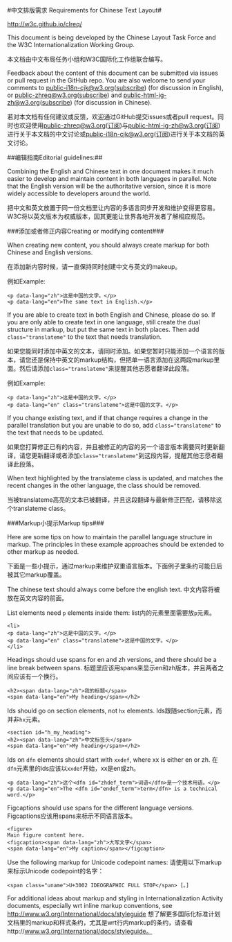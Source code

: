 #中文排版需求 Requirements for Chinese Text Layout#

http://w3c.github.io/clreq/

This document is being developed by the Chinese Layout Task Force and the W3C Internationalization Working Group.

本文档由中文布局任务小组和W3C国际化工作组联合编写。

Feedback about the content of this document can be submitted via issues or pull request in the GitHub repo. You are also welcome to send your comments to [public-i18n-cjk@w3.org](mailto:public-i18n-cjk@w3.org)([subscribe](mailto:public-i18n-cjk@w3.org?subject=subscribe)) (for discussion in English), or [public-zhreq@w3.org](mailto:public-zhreq@w3.org)([subscribe](mailto:public-zhreq@w3.org?subject=subscribe)) and [public-html-ig-zh@w3.org](mailto:public-html-ig-zh@w3.org)([subscribe](mailto:public-html-ig-zh@w3.org?subject=subscribe)) (for discussion in Chinese).

若对本文档有任何建议或反馈，欢迎通过GitHub提交issues或者pull request。同时也欢迎使用[public-zhreq@w3.org](mailto:public-zhreq@w3.org)([订阅](mailto:public-zhreq@w3.org?subject=subscribe))与[public-html-ig-zh@w3.org](mailto:public-html-ig-zh@w3.org)([订阅](mailto:public-html-ig-zh@w3.org?subject=subscribe))进行关于本文档的中文讨论或[public-i18n-cjk@w3.org](mailto:public-i18n-cjk@w3.org)([订阅](mailto:public-i18n-cjk@w3.org?subject=subscribe))进行关于本文档的英文讨论。


##编辑指南Editorial guidelines:##

Combining the English and Chinese text in one document makes it much easier to develop and maintain content in both languages in parallel. Note that the English version will be the authoritative version, since it is more widely accessible to developers around the world.

把中文和英文放置于同一份文档里让内容的多语言同步开发和维护变得更容易。W3C将以英文版本为权威版本，因其更能让世界各地开发者了解相应规范。

###添加或者修正内容Creating or modifying content###

When creating new content, you should always create markup for both Chinese and English versions.

在添加新内容时候，请一直保持同时创建中文与英文的makeup。

例如Example:
```
<p data-lang="zh">这是中国的文字。</p>
<p data-lang="en">The same text in English.</p>
```


If you are able to create text in both English and Chinese, please do so. If you are only able to create text in one language, still create the dual structure in markup, but put the same text in both places. Then add `class="translateme"` to the text that needs translation.

如果您能同时添加中英文的文本，请同时添加。如果您暂时只能添加一个语言的版本，请您还是保持中英文的markup结构，但把单一语言添加在这两段markup里面。然后请添加`class="translateme"`来提醒其他志愿者翻译此段落。

例如Example:
```
<p data-lang="zh">这是中国的文字。</p>
<p data-lang="en" class="translateme">这是中国的文字。</p>
```

If you change existing text, and if that change requires a change in the parallel translation but you are unable to do so, add `class="translateme"` to the text that needs to be updated.

如果您打算修正已有的内容，并且被修正的内容的另一个语言版本需要同时更新翻译，请您更新翻译或者添加`class="translateme"`到这段内容，提醒其他志愿者翻译此段落。

When text highlighted by the translateme class is updated, and matches the recent changes in the other language, the class should be removed.

当被translateme高亮的文本已被翻译，并且这段翻译与最新修正匹配，请移除这个translateme class。


###Markup小提示Markup tips###

Here are some tips on how to maintain the parallel language structure in markup. The principles in these example approaches should be extended to other markup as needed.

下面是一些小提示，通过markup来维护双重语言版本。下面例子里条约可能日后被其它markup覆盖。

The chinese text should always come before the english text.
中文内容将被放在英文内容的前面。

List elements need `p` elements inside them:
list内的元素里面需要放`p`元素。
```
<li>
<p data-lang="zh">这是中国的文字。</p>
<p data-lang="en" class="translateme">这是中国的文字。</p>
</li>
```

Headings should use spans for en and zh versions, and there should be a line break between spans.
标题里应该用spans来显示en和zh版本，并且两者之间应该有一个换行。
```
<h2><span data-lang="zh">我的标题</span>
<span data-lang="en">My heading</span></h2>
```

Ids should go on section elements, not `hx` elements.
Ids跟随section元素，而并非`hx`元素。
```
<section id="h_my_heading">
<h2><span data-lang="zh">中文标签头</span>
<span data-lang="en">My heading</span></h2>
```

Ids on `dfn` elements should start with `xxdef`, where xx is either en or zh.
在`dfn`元素里的ids应该以`xxdef`开始，xx是en或zh。
```
<p data-lang="zh">这个<dfn id="zhdef_term">词语</dfn>是一个技术用语。</p>
<p data-lang="en">The <dfn id="endef_term">term</dfn> is a technical word.</p>
```

Figcaptions should use spans for the different language versions.
Figcaptions应该用spans来标示不同语言版本。
```
<figure>
Main figure content here.
<figcaption><span data-lang="zh">大写文字</span>
<span data-lang="en">My caption</span></figcaption>
```

Use the following markup for Unicode codepoint names:
请使用以下markup来标示Unicode codepoint的名字：
```
<span class="uname">U+3002 IDEOGRAPHIC FULL STOP</span> [。]
```

For additional ideas about markup and styling in Internationalization Activity documents, especially wrt inline markup conventions, see
http://www.w3.org/International/docs/styleguide
想了解更多国际化标准计划文档里的markup和样式条约，尤其是wrt行内markup的条约，请查看http://www.w3.org/International/docs/styleguide。
